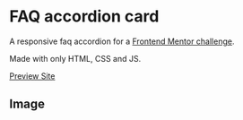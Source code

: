 # FAQ accordion card

A responsive faq accordion for a [Frontend Mentor challenge](https://www.frontendmentor.io/challenges/faq-accordion-card-XlyjD0Oam).

Made with only HTML, CSS and JS.

[Preview Site](https://jonatcantor.github.io/FAQ-accordion-card/)

## Image
